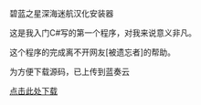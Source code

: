 <p>碧蓝之星深海迷航汉化安装器</p>
<p>这是我入门C#写的第一个程序，对我来说意义非凡。</p>
<p>这个程序的完成离不开网友[被遗忘者]的帮助。</p>
<p>为方便下载源码，已上传到蓝奏云</p>
<p><a href="https://blzxteam.lanzouj.com/iH2gG1amm67e" target="_blank">点击此处下载</a></p>
